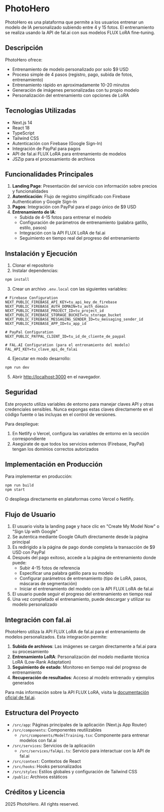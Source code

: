 # PhotoHero

PhotoHero es una plataforma que permite a los usuarios entrenar un modelo de IA personalizado subiendo entre 4 y 15 fotos. El entrenamiento se realiza usando la API de fal.ai con sus modelos FLUX LoRA fine-tuning.

## Descripción

PhotoHero ofrece:
- Entrenamiento de modelo personalizado por solo $9 USD
- Proceso simple de 4 pasos (registro, pago, subida de fotos, entrenamiento)
- Entrenamiento rápido en aproximadamente 10-20 minutos
- Generación de imágenes personalizadas con tu propio modelo
- Personalización del entrenamiento con opciones de LoRA

## Tecnologías Utilizadas

- Next.js 14
- React 18
- TypeScript
- Tailwind CSS
- Autenticación con Firebase (Google Sign-In)
- Integración de PayPal para pagos
- API de fal.ai FLUX LoRA para entrenamiento de modelos
- JSZip para el procesamiento de archivos

## Funcionalidades Principales

1. **Landing Page**: Presentación del servicio con información sobre precios y funcionalidades
2. **Autenticación**: Flujo de registro simplificado con Firebase Authentication y Google Sign-In
3. **Pagos**: Integración con PayPal para el pago único de $9 USD
4. **Entrenamiento de IA**: 
   - Subida de 4-15 fotos para entrenar el modelo
   - Configuración de parámetros de entrenamiento (palabra gatillo, estilo, pasos)
   - Integración con la API FLUX LoRA de fal.ai
   - Seguimiento en tiempo real del progreso del entrenamiento

## Instalación y Ejecución

1. Clonar el repositorio
2. Instalar dependencias:
```bash
npm install
```
3. Crear un archivo `.env.local` con las siguientes variables:
```
# Firebase Configuration
NEXT_PUBLIC_FIREBASE_API_KEY=tu_api_key_de_firebase
NEXT_PUBLIC_FIREBASE_AUTH_DOMAIN=tu_auth_domain
NEXT_PUBLIC_FIREBASE_PROJECT_ID=tu_project_id
NEXT_PUBLIC_FIREBASE_STORAGE_BUCKET=tu_storage_bucket
NEXT_PUBLIC_FIREBASE_MESSAGING_SENDER_ID=tu_messaging_sender_id
NEXT_PUBLIC_FIREBASE_APP_ID=tu_app_id

# PayPal Configuration
NEXT_PUBLIC_PAYPAL_CLIENT_ID=tu_id_de_cliente_de_paypal

# FAL.AI Configuration (para el entrenamiento del modelo)
FAL_API_KEY=tu_clave_api_de_falai
```
4. Ejecutar en modo desarrollo:
```bash
npm run dev
```
5. Abrir [http://localhost:3000](http://localhost:3000) en el navegador.

## Seguridad

Este proyecto utiliza variables de entorno para manejar claves API y otras credenciales sensibles. Nunca expongas estas claves directamente en el código fuente o las incluyas en el control de versiones.

Para despliegue:
1. En Netlify o Vercel, configura las variables de entorno en la sección correspondiente
2. Asegúrate de que todos los servicios externos (Firebase, PayPal) tengan los dominios correctos autorizados

## Implementación en Producción

Para implementar en producción:

```bash
npm run build
npm start
```

O despliega directamente en plataformas como Vercel o Netlify.

## Flujo de Usuario

1. El usuario visita la landing page y hace clic en "Create My Model Now" o "Sign Up with Google"
2. Se autentica mediante Google OAuth directamente desde la página principal
3. Es redirigido a la página de pago donde completa la transacción de $9 USD con PayPal
4. Después del pago exitoso, accede a la página de entrenamiento donde puede:
   - Subir 4-15 fotos de referencia
   - Especificar una palabra gatillo para su modelo
   - Configurar parámetros de entrenamiento (tipo de LoRA, pasos, máscaras de segmentación)
   - Iniciar el entrenamiento del modelo con la API FLUX LoRA de fal.ai
5. El usuario puede seguir el progreso del entrenamiento en tiempo real
6. Una vez completado el entrenamiento, puede descargar y utilizar su modelo personalizado

## Integración con fal.ai

PhotoHero utiliza la API FLUX LoRA de fal.ai para el entrenamiento de modelos personalizados. Esta integración permite:

1. **Subida de archivos**: Las imágenes se cargan directamente a fal.ai para su procesamiento
2. **Entrenamiento LoRA**: Personalización del modelo mediante técnica LoRA (Low-Rank Adaptation)
3. **Seguimiento de estado**: Monitoreo en tiempo real del progreso de entrenamiento
4. **Recuperación de resultados**: Acceso al modelo entrenado y ejemplos generados

Para más información sobre la API FLUX LoRA, visita la [documentación oficial de fal.ai](https://fal.ai/models/flux).

## Estructura del Proyecto

- `/src/app`: Páginas principales de la aplicación (Next.js App Router)
- `/src/components`: Componentes reutilizables
  - `/src/components/ModelTraining.tsx`: Componente para entrenar modelos con fal.ai
- `/src/services`: Servicios de la aplicación
  - `/src/services/falApi.ts`: Servicio para interactuar con la API de fal.ai
- `/src/context`: Contextos de React
- `/src/hooks`: Hooks personalizados
- `/src/styles`: Estilos globales y configuración de Tailwind CSS
- `/public`: Archivos estáticos

## Créditos y Licencia

 2025 PhotoHero. All rights reserved.